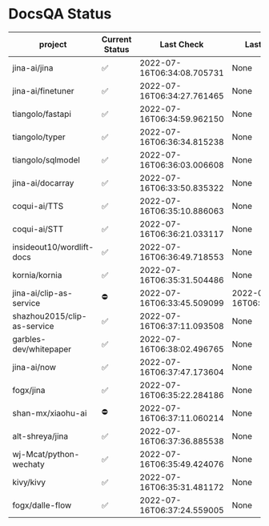 # DocsQA Status

|          project          |Current Status|        Last Check        |      Last Downtime       |
|---------------------------|--------------|--------------------------|--------------------------|
|jina-ai/jina               |✅            |2022-07-16T06:34:08.705731|None                      |
|jina-ai/finetuner          |✅            |2022-07-16T06:34:27.761465|None                      |
|tiangolo/fastapi           |✅            |2022-07-16T06:34:59.962150|None                      |
|tiangolo/typer             |✅            |2022-07-16T06:36:34.815238|None                      |
|tiangolo/sqlmodel          |✅            |2022-07-16T06:36:03.006608|None                      |
|jina-ai/docarray           |✅            |2022-07-16T06:33:50.835322|None                      |
|coqui-ai/TTS               |✅            |2022-07-16T06:35:10.886063|None                      |
|coqui-ai/STT               |✅            |2022-07-16T06:36:21.033117|None                      |
|insideout10/wordlift-docs  |✅            |2022-07-16T06:36:49.718553|None                      |
|kornia/kornia              |✅            |2022-07-16T06:35:31.504486|None                      |
|jina-ai/clip-as-service    |⛔️           |2022-07-16T06:33:45.509099|2022-07-16T06:33:45.509079|
|shazhou2015/clip-as-service|✅            |2022-07-16T06:37:11.093508|None                      |
|garbles-dev/whitepaper     |✅            |2022-07-16T06:38:02.496765|None                      |
|jina-ai/now                |✅            |2022-07-16T06:37:47.173604|None                      |
|fogx/jina                  |✅            |2022-07-16T06:35:22.284186|None                      |
|shan-mx/xiaohu-ai          |⛔️           |2022-07-16T06:37:11.060214|None                      |
|alt-shreya/jina            |✅            |2022-07-16T06:37:36.885538|None                      |
|wj-Mcat/python-wechaty     |✅            |2022-07-16T06:35:49.424076|None                      |
|kivy/kivy                  |✅            |2022-07-16T06:35:31.481172|None                      |
|fogx/dalle-flow            |✅            |2022-07-16T06:37:24.559005|None                      |

